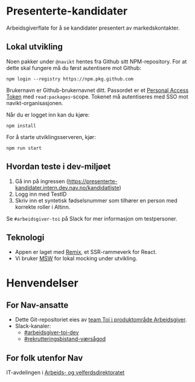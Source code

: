 # Presenterte-kandidater

Arbeidsgiverflate for å se kandidater presentert av markedskontakter.

## Lokal utvikling

Noen pakker under `@navikt` hentes fra Github sitt NPM-repository. For at dette skal fungere må du først autentisere mot Github:

```
npm login --registry https://npm.pkg.github.com
```

Brukernavn er Github-brukernavnet ditt. Passordet er et [Personal Access Token](https://github.com/settings/tokens) med `read:packages`-scope. Tokenet må autentiseres med SSO mot navikt-organisasjonen.

Når du er logget inn kan du kjøre:

```
npm install
```

For å starte utviklingsserveren, kjør:

```
npm run start
```

## Hvordan teste i dev-miljøet
1. Gå inn på ingressen (https://presenterte-kandidater.intern.dev.nav.no/kandidatliste)
2. Logg inn med TestID
3. Skriv inn et syntetisk fødselsnummer som tilhører en person med korrekte roller i Altinn.

Se `#arbeidsgiver-toi` på Slack for mer informasjon om testpersoner.

## Teknologi

- Appen er laget med [Remix](https://remix.run/docs), et SSR-rammeverk for React.
- Vi bruker [MSW](https://mswjs.io/) for lokal mocking under utvikling.



# Henvendelser

## For Nav-ansatte

* Dette Git-repositoriet eies
  av [team Toi i produktområde Arbeidsgiver](https://teamkatalog.nav.no/team/76f378c5-eb35-42db-9f4d-0e8197be0131).
* Slack-kanaler:
    * [#arbeidsgiver-toi-dev](https://nav-it.slack.com/archives/C02HTU8DBSR)
    * [#rekrutteringsbistand-værsågod](https://nav-it.slack.com/archives/C02HWV01P54)

## For folk utenfor Nav

IT-avdelingen i [Arbeids- og velferdsdirektoratet](https://www.nav.no/no/NAV+og+samfunn/Kontakt+NAV/Relatert+informasjon/arbeids-og-velferdsdirektoratet-kontorinformasjon)

